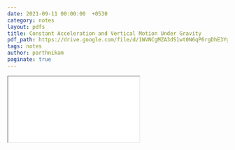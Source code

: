 ```yaml
---
date: 2021-09-11 00:00:00  +0530
category: notes
layout: pdfs
title: Constant Acceleration and Vertical Motion Under Gravity
pdf_path: https://drive.google.com/file/d/1WVNCgMZA3dS1wt0N6qP6rgDhE3YgzbU-/preview?usp=sharing
tags: notes
author: parthnikam
paginate: true
---
```


<iframe class="embed-pdf" src="{{ page.pdf_path }}#toolbar=0" seamless="seamless" scrolling="no" style="overflow:hidden"></iframe>

